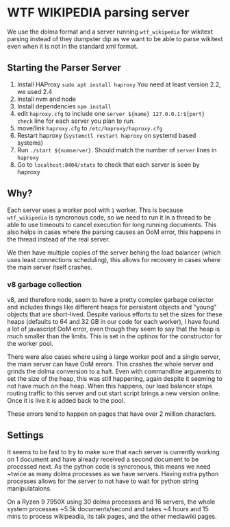 # WTF WIKIPEDIA parsing server

We use the dolma format and a server running `wtf_wikipedia` for wikitext parsing instead of they dumpster dip as we want to be able to parse wikitext even when it is not in the standard xml format.

## Starting the Parser Server

1. Install HAProxy `sudo apt install haproxy` You need at least version 2.2, we used 2.4
2. Install nvm and node
3. Install dependencies `npm install`
4. edit `haproxy.cfg` to include one `server ${name} 127.0.0.1:${port} check` line for each server you plan to run.
5. move/link `haproxy.cfg` to `/etc/haproxy/haproxy.cfg`
6. Restart haproxy (`systemctl restart haproxy` on systemd based systems)
7. Run `./start ${numserver}`. Should match the number of `server` lines in `haproxy`
8. Go to `localhost:8404/stats` to check that each server is seen by haproxy

## Why?

Each server uses a worker pool with `1` worker. This is because `wtf_wikipedia` is syncronous code, so we need to run it in a thread to be able to use timeouts to cancel execution for long running documents. This also helps in cases where the parsing causes an OoM error, this happens in the thread instead of the real server.

We then have multiple copies of the server behing the load balancer (which uses least connections scheduling), this allows for recovery in cases where the main server itself crashes.

### v8 garbage collection

v8, and therefore node, seem to have a pretty complex garbage collector and includes things like different heaps for persistant objects and "young" objects that are short-lived. Despite various efforts to set the sizes for these heaps (defaults to 64 and 32 GB in our code for each worker), I have found a lot of javascript OoM error, even though they seem to say that the heap is much smaller than the limits. This is set in the optinos for the constructor for the worker pool.

There were also cases where using a large worker pool and a single server, the main server can have OoM errors. This crashes the whole server and grinds the dolma conversion to a halt. Even with commandline arguments to set the size of the heap, this was still happening, again despite it seeming to not have much on the heap. When this happens, our load balancer stops routing traffic to this server and out start script brings a new version online. Once it is live it is added back to the pool.

These errors tend to happen on pages that have over 2 million characters.

## Settings

It seems to be fast to try to make sure that each server is currently working on 1 document and have already received a second document to be processed next. As the python code is syncronous, this means we need ~twice as many dolma processes as we have servers. Having extra python processes allows for the server to not have to wait for python string manipulataions.

On a Ryzen 9 7950X using 30 dolma processes and 16 servers, the whole system processes ~5.5k documents/second and takes ~4 hours and 15 mins to process wikipeadia, its talk pages, and the other mediawiki pages.
